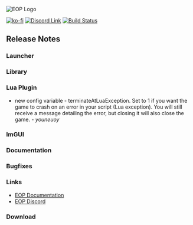 ![EOP Logo](https://i.imgur.com/jqzoYoQ.png)

 [![ko-fi](https://ko-fi.com/img/githubbutton_sm.svg)](https://ko-fi.com/D1D4DZTHG)
 [![Discord Link](https://img.shields.io/discord/713369537948549191?color=red&label=Discord&style=for-the-badge)](https://discord.gg/Epqjm8u2WK)
 [![Build Status](https://img.shields.io/github/v/release/youneuoy/M2TWEOP-library?label=Download&style=for-the-badge)](#download)

## **Release Notes**

### **Launcher**

### **Library**

### **Lua Plugin**
- new config variable - terminateAtLuaException. Set to 1 if you want the game to crash on an error in your script (Lua exception). You will still receive a message detailing the error, but closing it will also close the game.  - *youneuoy*

### **ImGUI**

### **Documentation**

### **Bugfixes**

### **Links**
* [EOP Documentation](https://youneuoy.github.io/M2TWEOP-library/)
* [EOP Discord](https://discord.gg/Epqjm8u2WK)

### **Download**
<a id="download"></a>
